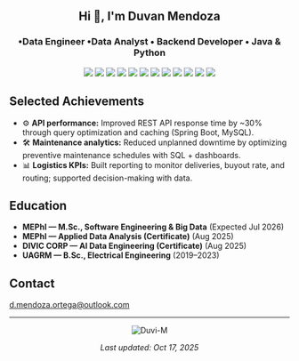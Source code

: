 <h2 align="center"> Hi 👋, I'm Duvan Mendoza </h2>
<h3 align="center">•Data Engineer •Data Analyst • Backend Developer • Java & Python</h3>
<p align="center">
  <!-- Data Engineering & Analytics (Primary) -->
  <img src="https://img.shields.io/badge/SQL-Advanced-336791?style=for-the-badge" />
  <img src="https://img.shields.io/badge/Data%20Modeling-Star%20Schema%20%7C%20Snowflake-000000?style=for-the-badge" />
  <img src="https://img.shields.io/badge/ETL%2FELT-Airflow%20%7C%20dbt%20%7C%20Pandas-FF6F00?style=for-the-badge" />
  <img src="https://img.shields.io/badge/Data%20Warehousing-PostgreSQL%20%7C%20MySQL%20%7C%20BigQuery-4169E1?style=for-the-badge" />
  <img src="https://img.shields.io/badge/BI-Power%20BI-DBA617?style=for-the-badge" />
  <img src="https://img.shields.io/badge/Cloud-AWS%20Basics-232F3E?style=for-the-badge&logo=amazon-aws&logoColor=white" />

  <!-- Programming -->
  <img src="https://img.shields.io/badge/Python-Data%20Analysis-3776AB?style=for-the-badge&logo=python&logoColor=white" />
  <img src="https://img.shields.io/badge/Java-23-ED8B00?style=for-the-badge&logo=java&logoColor=white" />
  <img src="https://img.shields.io/badge/Spring_Boot-%20-6DB33F?style=for-the-badge&logo=springboot&logoColor=white" />

  <!-- DevOps & OS -->
  <img src="https://img.shields.io/badge/Docker-%20-2496ED?style=for-the-badge&logo=docker&logoColor=white" />
  <img src="https://img.shields.io/badge/Linux-%20-FCC624?style=for-the-badge&logo=linux&logoColor=black" />
  <img src="https://img.shields.io/badge/Git-%20-F05032?style=for-the-badge&logo=git&logoColor=white" />
</p>

<h2>Selected Achievements</h2>

- ⚙️ <b>API performance:</b> Improved REST API response time by ~30% through query optimization and caching (Spring Boot, MySQL).
- 🛠️ <b>Maintenance analytics:</b> Reduced unplanned downtime by optimizing preventive maintenance schedules with SQL + dashboards.
- 📊 <b>Logistics KPIs:</b> Built reporting to monitor deliveries, buyout rate, and routing; supported decision-making with data.

<h2>Education</h2>

- <b>MEPhI — M.Sc., Software Engineering & Big Data</b> (Expected Jul 2026)
- <b>MEPhI — Applied Data Analysis (Certificate)</b> (Aug 2025)
- <b>DIVIC CORP — AI Data Engineering (Certificate)</b> (Aug 2025)
- <b>UAGRM — B.Sc., Electrical Engineering</b> (2019–2023)

<h2>Contact</h2>

<p>
  <a href="mailto:d.mendoza.ortega@outlook.com">d.mendoza.ortega@outlook.com</a><br>
  <!-- Optional secondary email from CV: uncomment if desired -->
  <!-- <a href="mailto:duvanmendozaortega@maul.com">duvanmendozaortega@maul.com</a> -->
  <!-- Add your LinkedIn/Twitter when ready: -->
  <!-- <a href="https://www.linkedin.com/in/your-handle">LinkedIn</a> • <a href="https://twitter.com/your-handle">Twitter</a> -->
</p>

<hr/>

<p align="center">
  <img align="center" src="https://github-readme-streak-stats.herokuapp.com/?user=Duvi-M" alt="Duvi-M" />
</p>

<p align="center"><i>Last updated: Oct 17, 2025</i></p>
